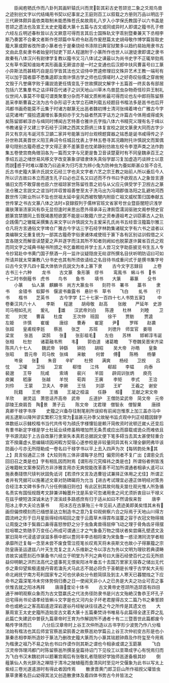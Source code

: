 <!-- { "loadSidebar": true } -->
　　臣闻庖牺氏作而八卦列其画轩辕氏兴而灵彰其彩古史苍颉览二象之爻观鸟兽之迹别创文字以代结绳用书契以纪事宣之王庭则百工以叙载之方册则万品以明迄于三代厥体颇异虽依类取制未能悉殊苍氏矣故周礼八岁入小学保氏教国子以六书盖是苍颉之遗法也及宣王太史史籀着大篆十五篇与古文或同或异时人即谓之籀书孔子修六经左丘明述春秋皆以古文厥意可得而言其后士国殊轨文字乖别暨秦兼天下丞相李斯乃奏罢不合秦文者斯作苍颉篇中车府令赵高作爰厯篇太史胡母敬作博学篇皆取史籀大篆或颇省改所谓小篆者也于是秦烧经书涤除旧典官狱繁多以趋约易始用隶书古文由此息矣隶书者始皇时狱吏下邽人程邈附于小篆所作也世人以邈徒隶即谓之隶书故秦有八体汉兴有尉律学复教以籀书又习八体试之课最以为尚书史字不正辄举劾焉又有草书莫知谁始考其形画虽无厥谊亦是一时之变通也后汉郎中扶风曹喜号曰工篆小异斯法而甚精巧自是后学皆其法也又诏侍中贾逵修理旧文殊异艺术王教一端茍有可以加于国者靡不悉集逵即汝南许慎古学之师也后慎嗟时人之好奇叹俗儒之穿凿惋文毁于凡誉痛字败于庸説诡更任情变乱于世故撰説文解字十五篇首一终亥各有部居包括六艺集羣书之诂评释百代诸子之训天地山川草木鸟兽昆虫杂物奇怪珍异王制礼仪世间人事莫不毕载可谓类聚羣分杂而不越文质彬彬最可得而论也左中郎将陈留蔡邕采李斯曹喜之法为古今杂形诏于太学立石碑刋载五经题目书楷法多是邕书也后开鸿都书画奇能莫不云集于时诸方献篆无出邕者魏初博士清河张缉着埤仓广雅古今字诂究诸埤广掇拾遗漏増长事类抑亦于文为益者然其字诂方之许篇古今体用或得或失矣陈留邯郸淳亦与缉同时博闻古艺特善仓雅许氏字指八体六书精究义理有名于缉以书教诸皇子又建三字石经于汉碑之西其文蔚炳三体复宣校之説文篆隶大同而古字少异又有京兆韦诞河东卫顗二家并号能篆当时台观榜题寳器之铭悉是诞书咸得传之子孙世称其美晋世义阳王典词令任城吕忱表上字林五卷寻其况趣附托许慎説文而案偶章句隠别古籀奇惑之字文得正隶不差篆意也忱弟静别仿故左校令李澄声类之法作韵集五卷使宫商角徴羽各为一篇而文字与兄更是鲁卫音读楚夏时有不同皇魏承百王之季绍五运之绪世易风移文字改变篆象谬错隶体失真俗学鄙习复加虚造巧谈辨士以意而説惑于时难以厘改乃曰追来为归巧言为辨小兔为防神虫为蚕如斯甚众皆不合孔氏古书史籀大篆许氏説文石经三字也夫文字者六艺之宗王教之始前人所以垂后今人所以识古故曰本立而道生孔子曰必也正名又曰述而不作书曰予欲观古人之象皆言遵循旧文而不敢穿凿也臣六世祖琼家世陈留徃晋之初与从父应元俱受学于卫觊古之篆法仓雅之言説文之谊当时并収曽祖善誉至太子洗马出为冯翊郡值洛阳之乱避地河西数世传习斯业所以不坠也世祖太延中皇风西被牧犍内附臣亡祖文威杖策归国奉献五世传掌之书古文篆八体之法时裒録叙列于儒林官班文省家号世业暨臣闇短识浅学庸肤薄渐渍家风有忝无显但逢时来思出愿外得承泽云津厠霑濡润驱驰文阁参预史官题篆宫禁猥同上哲既竭愚短欲罢不能是以敢籍六世之资奉遵祖考之训窃慕古人之轨企践儒门之辙辄采撰集古来文字以许慎説文为主爰采孔氏尚书五经音注籀篇尔雅三仓凡将方言通俗文字埤仓广雅古今字诂三字石经字林韵集诸赋文字有六书之谊者以类编聨文无重复统为一部其古籀奇字俗隶诸体咸使班于篆下各有区别诂训假借之义宜各随文而解音读楚夏之声并逐字而注其所不知者则阙如也脱蒙遂许冀省百氏之观而同文字之域典书秘书所颁之书乞垂敕给并学士五人尝习文字助臣披览书生五人专令抄冩赴中书黄门国子祭酒一月一监许议疑隠庻无纰谬所撰名目伏听明防诏曰可如所请并就太常兼教八分书史也其有所须依请给之名目待书成重问式于是撰书集字号曰古今文字凡四十篇大体依许氏説文为本上篆下隶
　　古今文字志録目
　　上卷古书三十六种
　　龙书　　古文篆　象形篆　缪书
　　鸾鳯书　蝌斗书　书　　十二时书倒薤书　虎书　　鸟书　　鱼书
　　填书　　大篆　　募篆　　殳书
　　小篆　　仙人篆　麒麟书　尚方大篆虫书　　刻符书　署书　　藁书
　　隶书　　金错书　蚁脚书　偃波书垂露书　悬针书　草书　　飞白
　　虬书　　行书　　楷书　　芝英书
　　古今字学【二十七家一百四十七人书势五家】
　　中卷秦汉共六十人
　　李斯　　程邈　　胡毋敬　赵高
　　张敞　　严延年　史游　　司马相如孔光　　爰礼　　雄　　汉武帝刘白　　陈遵　　杜林　　刘睦
　　卫宏　　刘党　　曹喜　　杜度
　　王次仲　班固　　徐干　　贾鲂
　　贾逵　　左姫　　许慎　　崔瑗
　　唐综　　曹寿　　崔寔　　尹
　　罗晖　　赵袭　　张超　　皇甫规李廵　　蔡邕　　张芝　　苏班
　　刘徳升　师宜官　姜珝　　梁宣
　　张邕　　梁鹄　　张　　张彭祖毛　　左伯　　苏林　　邯郸淳韦诞　　张相　　杜恕　　诸葛融韦熊　　韦　　郭伯道　诸葛瞻
　　下卷魏吴晋宋齐梁陈共八十七人
　　魏武帝　钟繇　　钟防　　胡昭
　　吴大帝　孙皓　　皇象　　张昭
　　晋元帝　司马攸　张缉　　来敏
　　何曽　　傅　　陈畅　　杨肇
　　岑泉　　张　　朱音　　辛旷
　　杜预　　满爽　　杨经　　卫觊
　　吕忱　　卫瓘　　卫恒　　卫宣
　　郗愔　　江伟　　郗超　　李韫
　　向泰　　裴邈　　王导　　阮咸
　　索靖　　裴兴　　羊固　　辟闾训张炳　　庾亮　　庾翼　　嵇康
　　张越　　羊悦　　荀舆　　王廙
　　李矩　　李式　　王洽　　刘伶
　　王蒙　　卫夫人　李厥　　王恬
　　刘邵　　王旷　　王羲之　谢安
　　阮籍　　王修　　王循　　王凝之桓温　　任静　　桓　　王献之宋文帝　羊欣　　谢灵运　萧思话齐高帝　武帝　　丘道护　王僧防梁武帝　简文帝　元帝　　邵陵王庾肩吾　陶景　萧子云
　　陈文帝　沈君理　僧智永　僧智果
　　唐顔真卿干禄字书序
　　史籀之兴备存往制笔削所误抑有前闻岂惟豕上加三盖亦马中阙五逮斯以降舛谬实繁积习生常为滋甚元孙季父故秘书监贞观中刋正经籍因録字体数纸以示雠校楷书当代共传号为顔氏字様懐铅是赖汗简攸资时讹顿迁嵗乆还变后有羣书新定字様是学士杜延业续修虽稍増加然无条贯或应出而靡载或诡众而难依且字书源流起于上古自改篆行隶渐失本真若总据説文便下笔多碍当去其太甚使轻重合宜不揆庸虚乆思编辑顷因闲暇方契宿心遂参校是非较量同异其有义理全僻罔弗毕该防画小亏亦无所隠勒成一卷名曰干禄字书以平上去入四声为次【每转韵处朱其上】具言俗通正三体【大较则有三体非谓每字总然】偏旁同者不复广出【谓悤殳氏回旧召之类是也】字有相乱因而附焉【谓形彤宂究椲祎之类是也】所谓俗者例皆浅近唯籍帐文案券契药方非渉雅言用亦无爽傥能改革善不可加所谓通者相承乆逺可以施表奏牋啓尺牍判状固免诋诃【若须作文言及选曹铨试兼择正体用之尤佳】所谓正者并有凭据可以施著述文章对防碑碣将为允当【进古考试理宜必遵正体明经对策务合经注本文碑书多作八分任例循旧则也】有此区别其故何哉夫筮仕观光惟人所急循名责实有国恒规既考文辞兼详翰墨升沈是系安可忽诸用舍之间尤须折衷目以干禄义在兹乎绠短汲深诚未达于涯涘歧多路惑庶有归于适从如曰不然请俟来哲
　　唐李阳冰上李大夫论古篆书
　　阳冰志在古篆殆三十年见前人遗迹美即美矣惜其未有画但偏傍模刻而已缅想圣达立制造书之意乃复仰观俯察六合之际焉于天地山川得方圆流峙之形于日月星辰得经纬昭回之度于云霞草木得霏布滋蔓之容于衣冠文物得揖让周旋之体于鬓眉口鼻得喜怒惨舒之分于虫鱼禽兽得屈伸飞动之理于骨角齿牙得摆拉咀嚼之势随手万变任心所成可谓通三才之气象备万物之情状者矣尝痛孔壁遗文汲冢旧简年代浸逺谬误滋多蔡中郎以豊同丰李丞相将束为宋鱼鲁一惑泾渭同流学者相承靡所迁复每一念至未尝不废食雪泣揽笔长叹焉天将未丧斯文也故小子得篆籀之宗防皇唐圣运逮兹八叶天生克复之主人乐维新之令以淳古为务以文明为理钦若典谟畴咨故实诚愿刻石作篆备书六经立于明堂为不刋之典号曰大唐石经使百代之后无所损益仰明朝之洪烈法高代之盛事死无恨矣阳冰年垂五十去国万里家无宿舂之储出无代歩之乘仰望紫极逺接丹霄若溘先犬马此志不就必将负于圣朝是长埋于古学矣大夫衔命北阙抚宁南方苟利国家专之可也伏承处分令题简牍及到主人寒天已暮闇烛之下应命书之霜深笔冷未穷体势倘归奏之日一使闻天非小人之已务是大夫之功业可否之事伏惟去就之阳冰再拜
　　唐唐度论十体书
　　古文黄帝史苍颉所造颉首有四目通于神明观察众象而为古文暨嬴氏之代法务径防隶书是兴古文殆絶汉鲁恭王坏孔子旧宅得尚书论语孝经皆蝌斗文字是也又河内女子坏老君屋得古文二篇乃书之秦誓顾命也或絶尘之客高蹈逺逰深岩邃谷丹经秘诀往往遇之今之所传是其遗文也
　　大篆周宣王太史史籀所造始变古文着大篆十五篇秦焚诗书唯易与此篇得全逮王莽之乱此篇亡失建武中曽获九篇章帝时王育为作解説所不通者十有二三暨晋世此篇都废今略传字体而已
　　八分后汉章帝时上谷王次仲所造以古书字形少波势乃作八分楷法始有楷法也其后师宜官蔡邕梁鹄善之故蔡邕劝学篇云上谷王次仲初变古形是也小篆秦丞相李斯所造妙于篆法乃删改史籀大篆而为小篆其铭题钟鼎及作符玺至今用焉为楷隶之祖乃不易之轨也书曰作谟作则其斯之谓也今相承或谓之玉筯篆
　　飞白汉灵帝饰理鸿都门时陈留蔡邕所撰圣皇篇待诏门下见役工以垩箒成字心有悦焉归而为飞白书汉末魏初并以题署宫阁后有张敬礼者隠居好学独师邕遂备极其妙
　　倒薤篆仙人务光辞汤之禅隠于清冷之陂植薤而食清风时至见叶交偃象为此书以写太上紫经三卷光遂逺游时有得此者因传焉
　　散隶晋黄门郎卫巨山所作祖觊父瓘皆虫篆草隶著名巨山幼得其法又创造散隶体及着四体书势古今并皆法之
